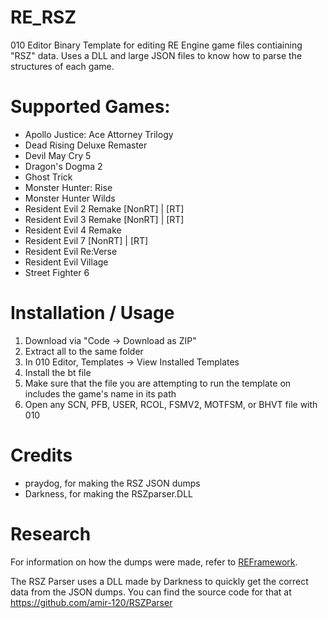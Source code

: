 # RE_RSZ
010 Editor Binary Template for editing RE Engine game files contiaining "RSZ" data.
Uses a DLL and large JSON files to know how to parse the structures of each game.

# Supported Games:
- Apollo Justice: Ace Attorney Trilogy
- Dead Rising Deluxe Remaster
- Devil May Cry 5
- Dragon's Dogma 2
- Ghost Trick
- Monster Hunter: Rise
- Monster Hunter Wilds
- Resident Evil 2 Remake [NonRT] | [RT]
- Resident Evil 3 Remake [NonRT] | [RT]
- Resident Evil 4 Remake
- Resident Evil 7 [NonRT] | [RT]
- Resident Evil Re:Verse
- Resident Evil Village
- Street Fighter 6

# Installation / Usage
1. Download via "Code -> Download as ZIP"
2. Extract all to the same folder
3. In 010 Editor, Templates -> View Installed Templates
4. Install the bt file
5. Make sure that the file you are attempting to run the template on includes the game's name in its path
6. Open any SCN, PFB, USER, RCOL, FSMV2, MOTFSM, or BHVT file with 010

# Credits
* praydog, for making the RSZ JSON dumps
* Darkness, for making the RSZparser.DLL

# Research
For information on how the dumps were made, refer to [REFramework](https://github.com/praydog/REFramework/tree/master/reversing/rsz).

The RSZ Parser uses a DLL made by Darkness to quickly get the correct data from the JSON dumps. You can find the source code for that at https://github.com/amir-120/RSZParser
